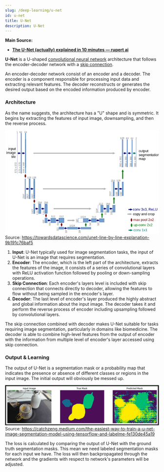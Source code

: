 ```yaml
---
slug: /deep-learning/u-net
id: u-net
title: U-Net
description: U-Net
---
```


**Main Source:**

- **[The U-Net (actually) explained in 10 minutes — rupert ai](https://youtu.be/NhdzGfB1q74?si=BiC8L1cs-YRLn9T4)**

**U-Net** is a U-shaped [convolutional neural network](/deep-learning/cnn) architecture that follows the encoder-decoder network with a [skip connection](/deep-learning/resnet#residual-connection).

An encoder-decoder network consist of an encoder and a decoder. The encoder is a component responsible for processing input data and extracting relevant features. The decoder reconstructs or generates the desired output based on the encoded information produced by encoder.

### Architecture

As the name suggests, the architecture has a "U" shape and is symmetric. It begins by extracting the features of input image, downsampling, and then the reverse process.

![U-Net architecture](./u-net-architecture.png)  
Source: https://towardsdatascience.com/unet-line-by-line-explanation-9b191c76baf5

1. **Input**: U-Net typically used for image segmentation tasks, the input of U-Net is an image that requires segmentation.
2. **Encoder**: The encoder, which is the left part of the architecture, extracts the features of the image, it consists of a series of convolutional layers with ReLU activation function followed by pooling or down-sampling operations.
3. **Skip Connection**: Each encoder's layers level is included with skip connection that connects directly to decoder, allowing the features to flow without being sampled in the encoder's layer.
4. **Decoder**: The last level of encoder's layer produced the highly abstract and global information about the input image. The decoder takes it and perform the reverse process of encoder including upsampling followed by convolutional layers.

The skip connection combined with decoder makes U-Net suitable for tasks requiring image segmentation, particularly in domains like biomedicine. The decoder is able to combine high-level features from the output of encoder with the information from multiple level of encoder's layer accessed using skip connection.

### Output & Learning

The output of U-Net is a segmentation mask or a probability map that indicates the presence or absence of different classes or regions in the input image. The initial output will obviously be messed up.

![U-Net output](./u-net-output.png)  
Source: https://catchzeng.medium.com/the-easiest-way-to-train-a-u-net-image-segmentation-model-using-tensorflow-and-labelme-fe130de45a19

The loss is calculated by comparing the output of U-Net with the ground truth segmentation masks. This mean we need labeled segmentation masks for each input we have. The loss will then backpropagated through the network and the gradients with respect to network's parameters will be adjusted.
